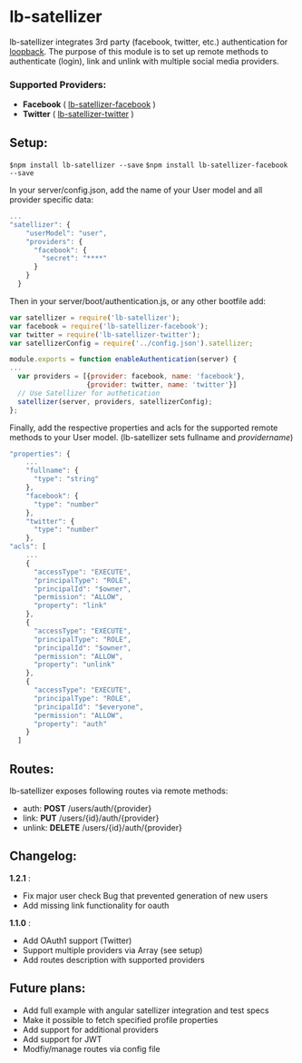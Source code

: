 # lb-satellizer

lb-satellizer integrates 3rd party (facebook, twitter, etc.) authentication for [loopback](https://github.com/strongloop/loopback).
The purpose of this module is to set up remote methods to authenticate (login), link and unlink with multiple social media providers.

### Supported Providers:

- **Facebook** ( [lb-satellizer-facebook](https://github.com/mfressdorf/lb-satellizer-facebook) )
- **Twitter** ( [lb-satellizer-twitter](https://github.com/mfressdorf/lb-satellizer-twitter) )

## Setup:

```$npm install lb-satellizer --save```
```$npm install lb-satellizer-facebook --save```

In your server/config.json, add the name of your User model and all provider specific data:

```javascript
...
"satellizer": {
    "userModel": "user",
    "providers": {
      "facebook": {
        "secret": "****"
      }
    }
  }
```

Then in your server/boot/authentication.js, or any other bootfile add:

```javascript
var satellizer = require('lb-satellizer');
var facebook = require('lb-satellizer-facebook');
var twitter = require('lb-satellizer-twitter');
var satellizerConfig = require('../config.json').satellizer;

module.exports = function enableAuthentication(server) {
...
  var providers = [{provider: facebook, name: 'facebook'},
  				   {provider: twitter, name: 'twitter'}]
  // Use Satellizer for authetication
  satellizer(server, providers, satellizerConfig);
};

```

Finally, add the respective properties and acls for the supported remote methods to your User model. (lb-satellizer sets fullname and *providername*)

```javascript
"properties": {
	...
    "fullname": {
      "type": "string"
    },
    "facebook": {
      "type": "number"
    },
    "twitter": {
      "type": "number"
    },
"acls": [
	...
    {
      "accessType": "EXECUTE",
      "principalType": "ROLE",
      "principalId": "$owner",
      "permission": "ALLOW",
      "property": "link"
    },
    {
      "accessType": "EXECUTE",
      "principalType": "ROLE",
      "principalId": "$owner",
      "permission": "ALLOW",
      "property": "unlink"
    },
    {
      "accessType": "EXECUTE",
      "principalType": "ROLE",
      "principalId": "$everyone",
      "permission": "ALLOW",
      "property": "auth"
    }
  ]
```
## Routes:
lb-satellizer exposes following routes via remote methods:

- auth: **POST** /users/auth/{provider}
- link: **PUT** /users/{id}/auth/{provider}
- unlink: **DELETE** /users/{id}/auth/{provider}

## Changelog:

**1.2.1** :

- Fix major user check Bug that prevented generation of new users
- Add missing link functionality for oauth

**1.1.0** :

- Add OAuth1 support (Twitter)
- Support multiple providers via Array (see setup)
- Add routes description with supported providers


## Future plans:

- Add full example with angular satellizer integration and test specs
- Make it possible to fetch specified profile properties
- Add support for additional providers
- Add support for JWT
- Modfiy/manage routes via config file
